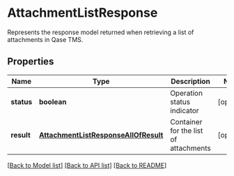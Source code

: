 # AttachmentListResponse

Represents the response model returned when retrieving a list of attachments in Qase TMS.

## Properties

Name | Type | Description | Notes
------------ | ------------- | ------------- | -------------
**status** | **boolean** | Operation status indicator | [optional]
**result** | [**AttachmentListResponseAllOfResult**](AttachmentListResponseAllOfResult.md) | Container for the list of attachments | [optional]

[[Back to Model list]](../README.md#documentation-for-models) [[Back to API list]](../README.md#documentation-for-api-endpoints) [[Back to README]](../README.md)
